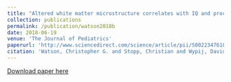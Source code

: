 ```yaml
---
title: "Altered white matter microstructure correlates with IQ and processing speed in children and adolescents post-Fontan"
collection: publications
permalink: /publication/watson2018b
date: 2018-06-19
venue: 'The Journal of Pediatrics'
paperurl: 'http://www.sciencedirect.com/science/article/pii/S0022347618305237'
citation: 'Watson, Christopher G. and Stopp, Christian and Wypij, David and Bellinger, David C. and Newburger, Jane W. and Rivkin, Michael J. (2018). <u>Altered white matter microstructure correlates with IQ and processing speed in children and adolescents post-Fontan</u>. <i>The Journal of Pediatrics</i>. 200:140-149.e4.'
---
```


<a href='http://www.sciencedirect.com/science/article/pii/S0022347618305237'>Download paper here</a>
